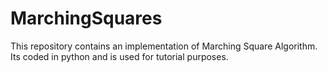 MarchingSquares
===============

This repository contains an implementation of Marching Square Algorithm. Its coded in python and is used for tutorial purposes.
